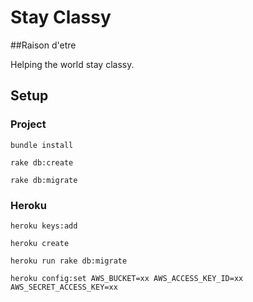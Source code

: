 # Stay Classy

##Raison d'etre

Helping the world stay classy.

## Setup

### Project

`bundle install`

`rake db:create`

`rake db:migrate`

### Heroku

`heroku keys:add`

`heroku create`

`heroku run rake db:migrate`

`heroku config:set AWS_BUCKET=xx AWS_ACCESS_KEY_ID=xx AWS_SECRET_ACCESS_KEY=xx`